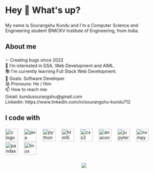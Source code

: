 <h1 align="left">Hey 👋 What's up?</h1>

###

<p align="left">My name is Sourangshu Kundu and I'm a Computer Science and Engineering student @MCKV Institute of Engineering, from India.</p>

###

<h2 align="left">About me</h2>

###

<p align="left">✨ Creating bugs since 2022<br>👀 I’m interested in DSA, Web Development and AIML.<br>📚 I'm currently learning Full Stack Web Development.<br>🎯 Goals: Software Developer.<br>😄 Pronouns: He / Him<br>📫 How to reach me:<br>Gmail: kundusourangshu@gmail.com<br>Linkedin: https://www.linkedin.com/in/sourangshu-kundu712</p>

###

<h2 align="left">I code with</h2>

###

<div align="left">
  <img src="https://cdn.jsdelivr.net/gh/devicons/devicon/icons/c/c-original.svg" height="40" alt="c logo"  />
  <img width="12" />
  <img src="https://cdn.jsdelivr.net/gh/devicons/devicon/icons/java/java-original.svg" height="40" alt="java logo"  />
  <img width="12" />
  <img src="https://cdn.jsdelivr.net/gh/devicons/devicon/icons/python/python-original.svg" height="40" alt="python logo"  />
  <img width="12" />
  <img src="https://cdn.jsdelivr.net/gh/devicons/devicon/icons/html5/html5-original.svg" height="40" alt="html5 logo"  />
  <img width="12" />
  <img src="https://cdn.jsdelivr.net/gh/devicons/devicon/icons/css3/css3-original.svg" height="40" alt="css3 logo"  />
  <img width="12" />
  <img src="https://cdn.jsdelivr.net/gh/devicons/devicon/icons/anaconda/anaconda-original.svg" height="40" alt="anaconda logo"  />
  <img width="12" />
  <img src="https://cdn.jsdelivr.net/gh/devicons/devicon/icons/jupyter/jupyter-original.svg" height="40" alt="jupyter logo"  />
  <img width="12" />
  <img src="https://cdn.jsdelivr.net/gh/devicons/devicon/icons/numpy/numpy-original.svg" height="40" alt="numpy logo"  />
  <img width="12" />
  <img src="https://cdn.jsdelivr.net/gh/devicons/devicon/icons/pandas/pandas-original.svg" height="40" alt="pandas logo"  />
  <img width="12" />
  <img src="https://cdn.jsdelivr.net/gh/devicons/devicon/icons/linux/linux-original.svg" height="40" alt="linux logo"  />
</div>

###

<div align="left">
</div>

###

<div align="center">
  <img src="https://profile-counter.glitch.me/SourangshuKundu723/count.svg?"  />
</div>

###
